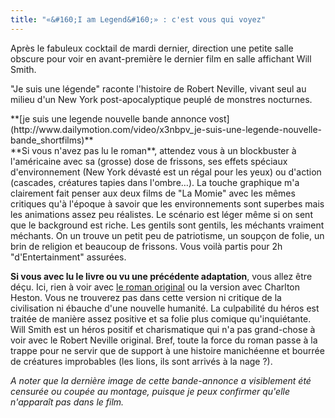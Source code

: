 ```yaml
---
title: "«&#160;I am Legend&#160;» : c'est vous qui voyez"
---
```


Après le fabuleux cocktail de mardi dernier, direction une petite salle obscure
pour voir en avant-première le dernier film en salle affichant Will Smith.

"Je suis une légende" raconte l'histoire de Robert Neville, vivant seul au
milieu d'un New York post-apocalyptique peuplé de monstres nocturnes.

<div>
**[je suis une legende nouvelle bande annonce vost](http://www.dailymotion.com/video/x3nbpv_je-suis-une-legende-nouvelle-bande_shortfilms)**</div>

<div>**Si vous n'avez pas lu le roman**, attendez vous à un blockbuster à l'américaine avec sa (grosse) dose de frissons, ses effets spéciaux d'environnement (New York dévasté est un régal pour les yeux) ou d'action (cascades, créatures tapies dans l'ombre…). La touche graphique m'a clairement fait penser aux deux films de "La Momie" avec les mêmes critiques qu'à l'époque à savoir que les environnements sont superbes mais les animations assez peu réalistes. Le scénario est léger même si on sent que le background est riche. Les gentils sont gentils, les méchants vraiment méchants. On un trouve un petit peu de patriotisme, un soupçon de folie, un brin de religion et beaucoup de frissons. Vous voilà partis pour 2h "d'Entertainment" assurées.</div>

**Si vous avec lu le livre ou vu une précédente adaptation**, vous allez être
déçu. Ici, rien à voir avec
[le roman original](https://fr.wikipedia.org/wiki/Je_suis_une_l%C3%A9gende#Adaptations)
ou la version avec Charlton Heston. Vous ne trouverez pas dans cette version ni
critique de la civilisation ni ébauche d'une nouvelle humanité. La culpabilité
du héros est traitée de manière assez positive et sa folie plus comique
qu'inquiétante. Will Smith est un héros positif et charismatique qui n'a pas
grand-chose à voir avec le Robert Neville original. Bref, toute la force du
roman passe à la trappe pour ne servir que de support à une histoire manichéenne
et bourrée de créatures improbables (les lions, ils sont arrivés à la
nage&nbsp;?).

_A noter que la dernière image de cette bande-annonce a visiblement été censurée
ou coupée au montage, puisque je peux confirmer qu'elle n'apparaît pas dans le
film._
